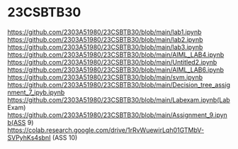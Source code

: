 # 23CSBTB30
https://github.com/2303A51980/23CSBTB30/blob/main/lab1.ipynb
https://github.com/2303A51980/23CSBTB30/blob/main/lab2.ipynb
https://github.com/2303A51980/23CSBTB30/blob/main/lab3.ipynb
https://github.com/2303A51980/23CSBTB30/blob/main/AIML_LAB4.ipynb
https://github.com/2303A51980/23CSBTB30/blob/main/Untitled2.ipynb
https://github.com/2303A51980/23CSBTB30/blob/main/AIML_LAB6.ipynb
https://github.com/2303A51980/23CSBTB30/blob/main/svm.ipynb
https://github.com/2303A51980/23CSBTB30/blob/main/Decision_tree_assignment_7_ipyb.ipynb
https://github.com/2303A51980/23CSBTB30/blob/main/Labexam.ipynb(Lab Exam)
https://github.com/2303A51980/23CSBTB30/blob/main/Assignment_9.ipynb(ASS 9)
https://colab.research.google.com/drive/1rRvWuewirLqh01GTMbV-SVPyhKs4sbnI  (ASS 10)
